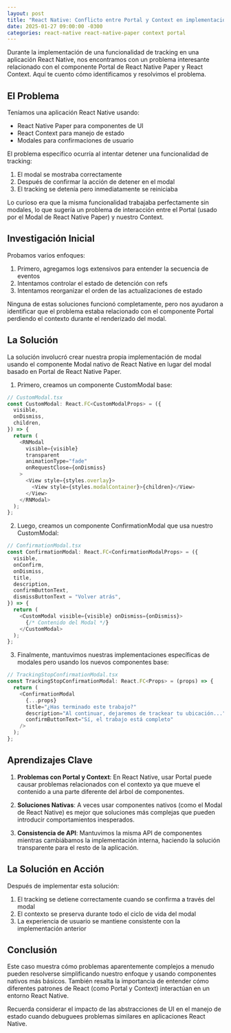 ```yaml
---
layout: post
title: "React Native: Conflicto entre Portal y Context en implementación de Modales"
date: 2025-01-27 09:00:00 -0300
categories: react-native react-native-paper context portal
---
```


Durante la implementación de una funcionalidad de tracking en una aplicación React Native, nos encontramos con un problema interesante relacionado con el componente Portal de React Native Paper y React Context. Aquí te cuento cómo identificamos y resolvimos el problema.

## El Problema

Teníamos una aplicación React Native usando:

- React Native Paper para componentes de UI
- React Context para manejo de estado
- Modales para confirmaciones de usuario

El problema específico ocurría al intentar detener una funcionalidad de tracking:

1. El modal se mostraba correctamente
2. Después de confirmar la acción de detener en el modal
3. El tracking se detenía pero inmediatamente se reiniciaba

Lo curioso era que la misma funcionalidad trabajaba perfectamente sin modales, lo que sugería un problema de interacción entre el Portal (usado por el Modal de React Native Paper) y nuestro Context.

## Investigación Inicial

Probamos varios enfoques:

1. Primero, agregamos logs extensivos para entender la secuencia de eventos
2. Intentamos controlar el estado de detención con refs
3. Intentamos reorganizar el orden de las actualizaciones de estado

Ninguna de estas soluciones funcionó completamente, pero nos ayudaron a identificar que el problema estaba relacionado con el componente Portal perdiendo el contexto durante el renderizado del modal.

## La Solución

La solución involucró crear nuestra propia implementación de modal usando el componente Modal nativo de React Native en lugar del modal basado en Portal de React Native Paper.

1. Primero, creamos un componente CustomModal base:

```typescript
// CustomModal.tsx
const CustomModal: React.FC<CustomModalProps> = ({
  visible,
  onDismiss,
  children,
}) => {
  return (
    <RNModal
      visible={visible}
      transparent
      animationType="fade"
      onRequestClose={onDismiss}
    >
      <View style={styles.overlay}>
        <View style={styles.modalContainer}>{children}</View>
      </View>
    </RNModal>
  );
};
```

2. Luego, creamos un componente ConfirmationModal que usa nuestro CustomModal:

```typescript
// ConfirmationModal.tsx
const ConfirmationModal: React.FC<ConfirmationModalProps> = ({
  visible,
  onConfirm,
  onDismiss,
  title,
  description,
  confirmButtonText,
  dismissButtonText = "Volver atrás",
}) => {
  return (
    <CustomModal visible={visible} onDismiss={onDismiss}>
      {/* Contenido del Modal */}
    </CustomModal>
  );
};
```

3. Finalmente, mantuvimos nuestras implementaciones específicas de modales pero usando los nuevos componentes base:

```typescript
// TrackingStopConfirmationModal.tsx
const TrackingStopConfirmationModal: React.FC<Props> = (props) => {
  return (
    <ConfirmationModal
      {...props}
      title="¿Has terminado este trabajo?"
      description="Al continuar, dejaremos de trackear tu ubicación..."
      confirmButtonText="Sí, el trabajo está completo"
    />
  );
};
```

## Aprendizajes Clave

1. **Problemas con Portal y Context**: En React Native, usar Portal puede causar problemas relacionados con el contexto ya que mueve el contenido a una parte diferente del árbol de componentes.

2. **Soluciones Nativas**: A veces usar componentes nativos (como el Modal de React Native) es mejor que soluciones más complejas que pueden introducir comportamientos inesperados.

3. **Consistencia de API**: Mantuvimos la misma API de componentes mientras cambiábamos la implementación interna, haciendo la solución transparente para el resto de la aplicación.

## La Solución en Acción

Después de implementar esta solución:

1. El tracking se detiene correctamente cuando se confirma a través del modal
2. El contexto se preserva durante todo el ciclo de vida del modal
3. La experiencia de usuario se mantiene consistente con la implementación anterior

## Conclusión

Este caso muestra cómo problemas aparentemente complejos a menudo pueden resolverse simplificando nuestro enfoque y usando componentes nativos más básicos. También resalta la importancia de entender cómo diferentes patrones de React (como Portal y Context) interactúan en un entorno React Native.

Recuerda considerar el impacto de las abstracciones de UI en el manejo de estado cuando debuguees problemas similares en aplicaciones React Native.
